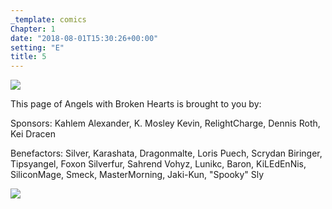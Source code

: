 ```yaml
---
_template: comics
Chapter: 1
date: "2018-08-01T15:30:26+00:00"
setting: "E"
title: 5
---
```


![](</uploads/A 5.png>)

This page of Angels with Broken Hearts is brought to you by:

Sponsors: Kahlem Alexander, K. Mosley Kevin, RelightCharge, Dennis Roth, Kei Dracen

Benefactors: Silver, Karashata, Dragonmalte, Loris Puech, Scrydan Biringer, Tipsyangel, Foxon Silverfur, Sahrend Vohyz, Lunikc, Baron, KiLEdEnNis, SiliconMage, Smeck, MasterMorning, Jaki-Kun, "Spooky" Sly

[![](/uploads/patreon-banner.jpg)](https://www.patreon.com/mbsaunders)

